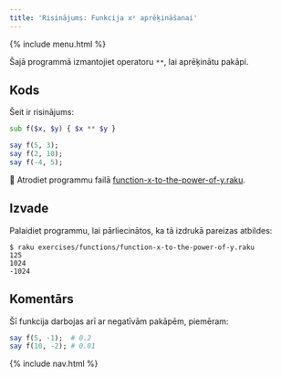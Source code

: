 ```yaml
---
title: 'Risinājums: Funkcija xʸ aprēķināšanai'
---
```


{% include menu.html %}

Šajā programmā izmantojiet operatoru `**`, lai aprēķinātu pakāpi.

## Kods

Šeit ir risinājums:

```raku
sub f($x, $y) { $x ** $y }

say f(5, 3);
say f(2, 10);
say f(-4, 5);
```

🦋 Atrodiet programmu failā [function-x-to-the-power-of-y.raku](https://github.com/ash/raku-course/blob/master/exercises/functions/function-x-to-the-power-of-y.raku).

## Izvade

Palaidiet programmu, lai pārliecinātos, ka tā izdrukā pareizas atbildes:

```console
$ raku exercises/functions/function-x-to-the-power-of-y.raku
125
1024
-1024
```

## Komentārs

Šī funkcija darbojas arī ar negatīvām pakāpēm, piemēram:

```raku
say f(5, -1);  # 0.2
say f(10, -2); # 0.01
```

{% include nav.html %}